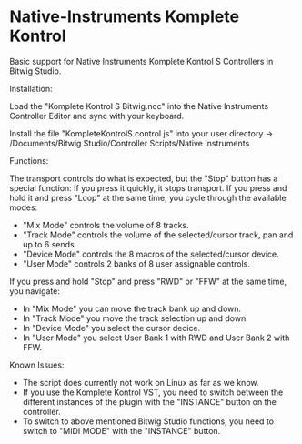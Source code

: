 Native-Instruments Komplete Kontrol
==================================

Basic support for Native Instruments Komplete Kontrol S Controllers in Bitwig Studio.

Installation:

Load the "Komplete Kontrol S Bitwig.ncc" into the Native Instruments Controller Editor and sync with your keyboard.

Install the file "KompleteKontrolS.control.js" into your user directory -> /Documents/Bitwig Studio/Controller Scripts/Native Instruments

Functions:

The transport controls do what is expected, but the "Stop" button has a special function:
If you press it quickly, it stops transport.
If you press and hold it and press "Loop" at the same time, you cycle through the available modes:
- "Mix Mode" controls the volume of 8 tracks.
- "Track Mode" controls the volume of the selected/cursor track, pan and up to 6 sends.
- "Device Mode" controls the 8 macros of the selected/cursor device.
- "User Mode" controls 2 banks of 8 user assignable controls.

If you press and hold "Stop" and press "RWD" or "FFW" at the same time, you navigate:
- In "Mix Mode" you can move the track bank up and down.
- In "Track Mode" you move the track selection up and down.
- In "Device Mode" you select the cursor decice.
- In "User Mode" you select User Bank 1 with RWD and User Bank 2 with FFW.

Known Issues:
- The script does currently not work on Linux as far as we know.
- If you use the Komplete Kontrol VST, you need to switch between the different instances of the plugin with the "INSTANCE" button on the controller.
- To switch to above mentioned Bitwig Studio functions, you need to switch to "MIDI MODE" with the "INSTANCE" button.
